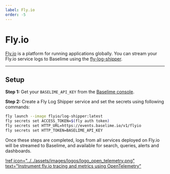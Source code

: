```yaml
---
label: Fly.io
order: -5
---
```


# Fly.io

[Fly.io](https://fly.io) is a platform for running applications globally. You can stream your Fly.io service logs to Baselime using the [fly-log-shipper](https://github.com/superfly/fly-log-shipper?tab=readme-ov-file#provider-configuration).

---

## Setup

**Step 1:** Get your `BASELIME_API_KEY` from the [Baselime console](https://console.baselime.io).

**Step 2:** Create a Fly Log Shipper service and set the secrets using following commands:

```bash #
fly launch --image flyio/log-shipper:latest
fly secrets set ACCESS_TOKEN=$(fly auth token)
fly secrets set HTTP_URL=https://events.baselime.io/v1/flyio
fly secrets set HTTP_TOKEN=BASELIME_API_KEY
```

Once these steps are completed, logs from all services deployed on Fly.io will be streamed to Baselime, and available for search, queries, alerts and dashboards.

[!ref icon="../../assets/images/logos/logo_open_telemetry.png" text="Instrument fly.io tracing and metrics using OpenTelemetry"](../platforms/opentelemetry/opentelemetry.md)